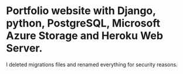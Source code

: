 # Portfolio website with Django, python, PostgreSQL, Microsoft Azure Storage and Heroku Web Server.

I deleted migrations files and renamed everything for security reasons.
